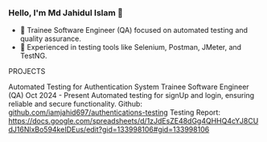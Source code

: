 ### Hello, I'm Md Jahidul Islam 👋

- 💼 Trainee Software Engineer (QA) focused on automated testing and quality assurance.
- 🧪 Experienced in testing tools like Selenium, Postman, JMeter, and TestNG.

PROJECTS

Automated Testing for Authentication System
Trainee Software Engineer (QA)
Oct 2024 - Present
Automated testing for signUp and login, ensuring reliable and secure functionality.
Github: [github.com/iamjahid697/authentications-testing](https://github.com/iamjahid697/authentications-testing)
Testing Report: https://docs.google.com/spreadsheets/d/1zJdEsZE48dGg4QHHQ4cYJ8CUdJ16NlxBo594keIDEus/edit?gid=133998106#gid=133998106
